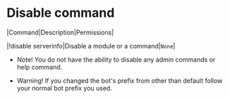 # Disable command

|Command|Description|Permissions|

|!disable serverinfo|Disable a module or a command|`None`|

* Note! You do not have the ability to disable any admin commands or help command.

* Warning! If you changed the bot's prefix from other than default follow your normal bot prefix you used.